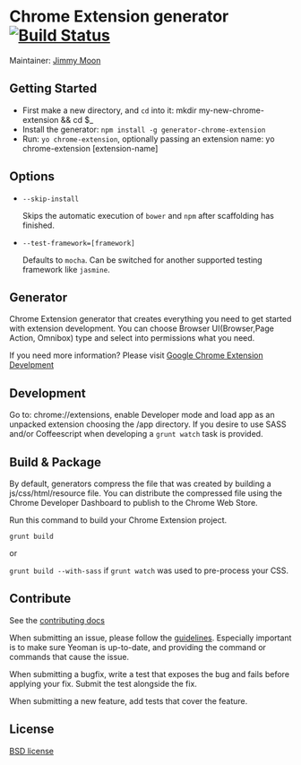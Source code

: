 # Chrome Extension generator [![Build Status](https://secure.travis-ci.org/yeoman/generator-chrome-extension.png?branch=master)](http://travis-ci.org/yeoman/generator-chrome-extension)

Maintainer: [Jimmy Moon](https://github.com/ragingwind)

## Getting Started
- First make a new directory, and `cd` into it: mkdir my-new-chrome-extension && cd $_
- Install the generator: `npm install -g generator-chrome-extension`
- Run: `yo chrome-extension`, optionally passing an extension name: yo chrome-extension [extension-name]

## Options

* `--skip-install`

  Skips the automatic execution of `bower` and `npm` after
  scaffolding has finished.

* `--test-framework=[framework]`

  Defaults to `mocha`. Can be switched for
  another supported testing framework like `jasmine`.

## Generator
Chrome Extension generator that creates everything you need to get started with extension development. You can choose Browser UI(Browser,Page Action, Omnibox) type and select into permissions what you need.

If you need more information? Please visit [Google Chrome Extension Develpment](http://developer.chrome.com/extensions/devguide.html)

## Development
Go to: chrome://extensions, enable Developer mode and load app as an unpacked extension choosing the /app directory. If you desire to use SASS and/or Coffeescript when developing a `grunt watch` task is provided.

## Build & Package
By default, generators compress the file that was created by building a js/css/html/resource file. You can distribute the compressed file using the Chrome Developer Dashboard to publish to the Chrome Web Store.

Run this command to build your Chrome Extension project.

`grunt build` 

or 

`grunt build --with-sass` if `grunt watch` was used to pre-process your CSS.


## Contribute

See the [contributing docs](https://github.com/yeoman/yeoman/blob/master/contributing.md)

When submitting an issue, please follow the [guidelines](https://github.com/yeoman/yeoman/blob/master/contributing.md#issue-submission). Especially important is to make sure Yeoman is up-to-date, and providing the command or commands that cause the issue.

When submitting a bugfix, write a test that exposes the bug and fails before applying your fix. Submit the test alongside the fix.

When submitting a new feature, add tests that cover the feature.

## License

[BSD license](http://opensource.org/licenses/bsd-license.php)
